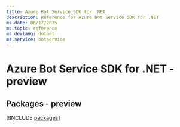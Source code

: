 ```yaml
---
title: Azure Bot Service SDK for .NET
description: Reference for Azure Bot Service SDK for .NET
ms.date: 06/17/2025
ms.topic: reference
ms.devlang: dotnet
ms.service: botservice
---
```

# Azure Bot Service SDK for .NET - preview
## Packages - preview
[!INCLUDE [packages](bot-service-index.md)]